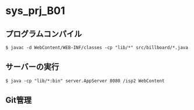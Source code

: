 # sys_prj_B01

## プログラムコンパイル
```
$ javac -d WebContent/WEB-INF/classes -cp "lib/*" src/billboard/*.java
```

## サーバーの実行
```
$ java -cp "lib/*:bin" server.AppServer 8080 /isp2 WebContent
```

## Git管理
